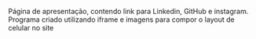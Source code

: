 Página de apresentação, contendo link para Linkedin, GitHub e instagram.
Programa criado utilizando iframe e imagens para compor o layout de celular no site